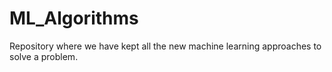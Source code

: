 # ML_Algorithms
Repository where we have kept all the new machine learning approaches to solve a problem.
